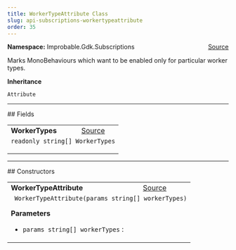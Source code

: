 ```yaml
---
title: WorkerTypeAttribute Class
slug: api-subscriptions-workertypeattribute
order: 35
---
```


<p><b>Namespace:</b> Improbable.Gdk.Subscriptions<span style="float: right"><a href="https://www.github.com/spatialos/gdk-for-unity/blob/0.3.3/workers/unity/Packages/io.improbable.gdk.core/Subscriptions/WorkerTypeAttribute.cs/#L9">Source</a></span></p>

</p>


<p>Marks MonoBehaviours which want to be enabled only for particular worker types. </p>



</p>
<p><b>Inheritance</b></p>

<code>Attribute</code>






</p>
<hr style="width:100%; border-top-color:#d8d8d8" />
## Fields


</p>


<table class="io-api-doc">    <tr>        <td class="io-api-doc-name"><a id="workertypes"></a><b>WorkerTypes</b></td>        <td class="io-api-doc-source"><a href="https://www.github.com/spatialos/gdk-for-unity/blob/0.3.3/workers/unity/Packages/io.improbable.gdk.core/Subscriptions/WorkerTypeAttribute.cs/#L11">Source</a></td>    </tr>    <tr>        <td class="io-api-doc-content" colspan="2"><code>readonly string[] WorkerTypes</code></p></td>    </tr></table>






</p>
<hr style="width:100%; border-top-color:#d8d8d8" />
## Constructors


</p>


<table class="io-api-doc">    <tr>        <td class="io-api-doc-name"><a id="workertypeattribute-params-string"></a><b>WorkerTypeAttribute</b></td>        <td class="io-api-doc-source"><a href="https://www.github.com/spatialos/gdk-for-unity/blob/0.3.3/workers/unity/Packages/io.improbable.gdk.core/Subscriptions/WorkerTypeAttribute.cs/#L13">Source</a></td>    </tr>    <tr>        <td class="io-api-doc-content" colspan="2"><code> WorkerTypeAttribute(params string[] workerTypes)</code></p></p><b>Parameters</b><ul><li><code>params string[] workerTypes</code> : </li></ul></td>    </tr></table>





